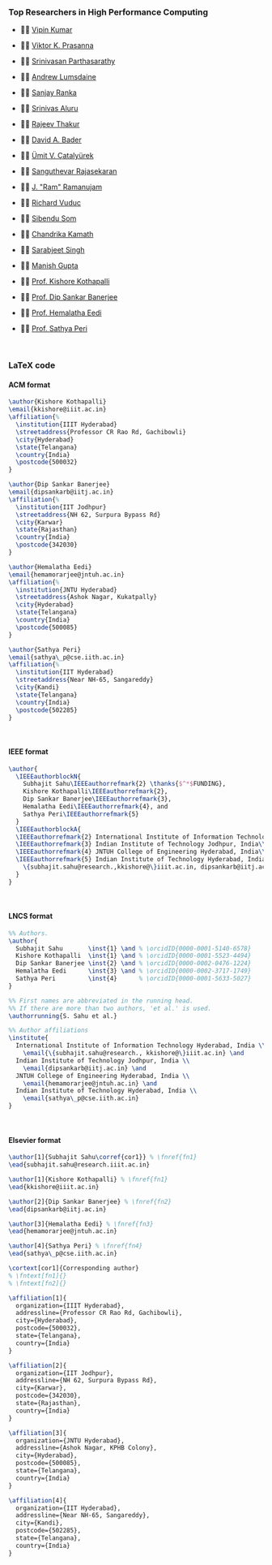 <!-- | 🧪 [XXX](https://github.com/puzzlef/XXX) | DDD | -->


### Top Researchers in High Performance Computing

- 👨‍🏫 [Vipin Kumar](https://scholar.google.com/citations?hl=en&user=BnxU9TEAAAAJ)
- 👨‍🏫 [Viktor K. Prasanna](https://scholar.google.com/citations?hl=en&user=4FQXSP8AAAAJ)
- 👨‍🏫 [Srinivasan Parthasarathy](https://scholar.google.com/citations?hl=en&user=2mjUsP8AAAAJ)
- 👨‍🏫 [Andrew Lumsdaine](https://scholar.google.com/citations?hl=en&user=rc_EJ2kAAAAJ)
- 👨‍🏫 [Sanjay Ranka](https://scholar.google.com/citations?hl=en&user=j7WSgbwAAAAJ)
- 👨‍🏫 [Srinivas Aluru](https://scholar.google.com/citations?hl=en&user=YOGOScoAAAAJ)
- 👨‍🏫 [Rajeev Thakur](https://scholar.google.com/citations?hl=en&user=a3xr3XkAAAAJ)
- 👨‍🏫 [David A. Bader](https://scholar.google.com/citations?hl=en&user=uXUA1pgAAAAJ)
- 👨‍🏫 [Ümit V. Çatalyürek](https://scholar.google.com/citations?hl=en&user=OLDMURQAAAAJ)
- 👨‍🏫 [Sanguthevar Rajasekaran](https://scholar.google.com/citations?hl=en&user=fKoTRs8AAAAJ)
- 👨‍🏫 [J. "Ram" Ramanujam](https://scholar.google.com/citations?hl=en&user=8HB-vOoAAAAJ)
- 👨‍🏫 [Richard Vuduc](https://scholar.google.com/citations?hl=en&user=CCGI7x4AAAAJ)
- 👨‍🏫 [Sibendu Som](https://scholar.google.com/citations?hl=en&user=Hx0j2foAAAAJ)
- 👨‍🏫 [Chandrika Kamath](https://scholar.google.com/citations?hl=en&user=PB82ll0AAAAJ)
- 👨‍🏫 [Sarabjeet Singh](https://scholar.google.com/citations?hl=en&user=j5ZZhycAAAAJ)
- 👨‍🏫 [Manish Gupta](https://scholar.google.com/citations?hl=en&user=fHISoWoAAAAJ)

- 👨‍🏫 [Prof. Kishore Kothapalli](https://faculty.iiit.ac.in/~kkishore/)
- 👨‍🏫 [Prof. Dip Sankar Banerjee](https://sites.google.com/site/dipsankarban/)
- 👩‍🏫 [Prof. Hemalatha Eedi](https://jntuhceh.ac.in/faculty_details/5/dept/369)
- 👨‍🏫 [Prof. Sathya Peri](https://people.iith.ac.in/sathya_p/)

<br>


### LaTeX code

#### ACM format

```latex
\author{Kishore Kothapalli}
\email{kkishore@iiit.ac.in}
\affiliation{%
  \institution{IIIT Hyderabad}
  \streetaddress{Professor CR Rao Rd, Gachibowli}
  \city{Hyderabad}
  \state{Telangana}
  \country{India}
  \postcode{500032}
}
```

```latex
\author{Dip Sankar Banerjee}
\email{dipsankarb@iitj.ac.in}
\affiliation{%
  \institution{IIT Jodhpur}
  \streetaddress{NH 62, Surpura Bypass Rd}
  \city{Karwar}
  \state{Rajasthan}
  \country{India}
  \postcode{342030}
}
```

```latex
\author{Hemalatha Eedi}
\email{hemamorarjee@jntuh.ac.in}
\affiliation{%
  \institution{JNTU Hyderabad}
  \streetaddress{Ashok Nagar, Kukatpally}
  \city{Hyderabad}
  \state{Telangana}
  \country{India}
  \postcode{500085}
}
```

```latex
\author{Sathya Peri}
\email{sathya\_p@cse.iith.ac.in}
\affiliation{%
  \institution{IIT Hyderabad}
  \streetaddress{Near NH-65, Sangareddy}
  \city{Kandi}
  \state{Telangana}
  \country{India}
  \postcode{502285}
}
```

<br>


#### IEEE format

```latex
\author{
  \IEEEauthorblockN{
    Subhajit Sahu\IEEEauthorrefmark{2} \thanks{$^*$FUNDING},
    Kishore Kothapalli\IEEEauthorrefmark{2},
    Dip Sankar Banerjee\IEEEauthorrefmark{3},
    Hemalatha Eedi\IEEEauthorrefmark{4}, and
    Sathya Peri\IEEEauthorrefmark{5}
  }
  \IEEEauthorblockA{
  \IEEEauthorrefmark{2} International Institute of Information Technology Hyderabad, India\\
  \IEEEauthorrefmark{3} Indian Institute of Technology Jodhpur, India\\
  \IEEEauthorrefmark{4} JNTUH College of Engineering Hyderabad, India\\
  \IEEEauthorrefmark{5} Indian Institute of Technology Hyderabad, India\\
    \{subhajit.sahu@research.,kkishore@\}iiit.ac.in, dipsankarb@iitj.ac.in, hemamorarjee@jntuh.ac.in, sathya\_p@cse.iith.ac.in
  }
}
```

<br>


#### LNCS format

```latex
%% Authors.
\author{
  Subhajit Sahu       \inst{1} \and % \orcidID{0000-0001-5140-6578}
  Kishore Kothapalli  \inst{1} \and % \orcidID{0000-0001-5523-4494}
  Dip Sankar Banerjee \inst{2} \and % \orcidID{0000-0002-0476-1224}
  Hemalatha Eedi      \inst{3} \and % \orcidID{0000-0002-3717-1749}
  Sathya Peri         \inst{4}      % \orcidID{0000-0001-5633-5027}
}

%% First names are abbreviated in the running head.
%% If there are more than two authors, 'et al.' is used.
\authorrunning{S. Sahu et al.}

%% Author affiliations
\institute{
  International Institute of Information Technology Hyderabad, India \\
    \email{\{subhajit.sahu@research., kkishore@\}iiit.ac.in} \and
  Indian Institute of Technology Jodhpur, India \\
    \email{dipsankarb@iitj.ac.in} \and
  JNTUH College of Engineering Hyderabad, India \\
    \email{hemamorarjee@jntuh.ac.in} \and
  Indian Institute of Technology Hyderabad, India \\
    \email{sathya\_p@cse.iith.ac.in}
}
```

<br>


#### Elsevier format

```latex
\author[1]{Subhajit Sahu\corref{cor1}} % \fnref{fn1}
\ead{subhajit.sahu@research.iiit.ac.in}

\author[1]{Kishore Kothapalli} % \fnref{fn1}
\ead{kkishore@iiit.ac.in}

\author[2]{Dip Sankar Banerjee} % \fnref{fn2}
\ead{dipsankarb@iitj.ac.in}

\author[3]{Hemalatha Eedi} % \fnref{fn3}
\ead{hemamorarjee@jntuh.ac.in}

\author[4]{Sathya Peri} % \fnref{fn4}
\ead{sathya\_p@cse.iith.ac.in}

\cortext[cor1]{Corresponding author}
% \fntext[fn1]{}
% \fntext[fn2]{}

\affiliation[1]{
  organization={IIIT Hyderabad},
  addressline={Professor CR Rao Rd, Gachibowli},
  city={Hyderabad},
  postcode={500032},
  state={Telangana},
  country={India}
}

\affiliation[2]{
  organization={IIT Jodhpur},
  addressline={NH 62, Surpura Bypass Rd},
  city={Karwar},
  postcode={342030},
  state={Rajasthan},
  country={India}
}

\affiliation[3]{
  organization={JNTU Hyderabad},
  addressline={Ashok Nagar, KPHB Colony},
  city={Hyderabad},
  postcode={500085},
  state={Telangana},
  country={India}
}

\affiliation[4]{
  organization={IIT Hyderabad},
  addressline={Near NH-65, Sangareddy},
  city={Kandi},
  postcode={502285},
  state={Telangana},
  country={India}
}
```
